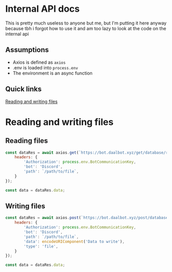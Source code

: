 # Internal API docs
This is pretty much useless to anyone but me, but I'm putting it here anyway because tbh i forgot how to use it and am too lazy to look at the code on the internal api

## Assumptions
- Axios is defined as `axios`
- .env is loaded into `process.env`
- The environment is an async function

## Quick links
[Reading and writing files](#reading-and-writing-files)

# Reading and writing files
## Reading files
```javascript
const dataRes = await axios.get(`https://bot.daalbot.xyz/get/database/read`, {
    headers: {
        'Authorization': process.env.BotCommunicationKey,
        'bot': 'Discord',
        'path': `/path/to/file`,
    }
});

const data = dataRes.data;
```

## Writing files
```javascript
const dataRes = await axios.post(`https://bot.daalbot.xyz/post/database/create?enc=1`, {
    headers: {
        'Authorization': process.env.BotCommunicationKey,
        'bot': 'Discord',
        'path': `/path/to/file`,
        'data': encodeURIComponent('Data to write'),
        'type': 'file',
    }
});

const data = dataRes.data;
```